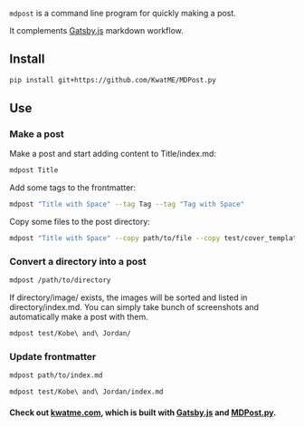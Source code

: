 `mdpost` is a command line program for quickly making a post.

It complements [Gatsby.js](https://www.gatsbyjs.com) markdown workflow.

## Install

```sh
pip install git+https://github.com/KwatME/MDPost.py
```

## Use

### Make a post

Make a post and start adding content to Title/index.md:

```sh
mdpost Title
```

Add some tags to the frontmatter:

```sh
mdpost "Title with Space" --tag Tag --tag "Tag with Space"
```

Copy some files to the post directory:

```sh
mdpost "Title with Space" --copy path/to/file --copy test/cover_template.key
```

### Convert a directory into a post

```sh
mdpost /path/to/directory
```

If directory/image/ exists, the images will be sorted and listed in directory/index.md.
You can simply take bunch of screenshots and automatically make a post with them.

```sh
mdpost test/Kobe\ and\ Jordan/
```

### Update frontmatter

```sh
mdpost path/to/index.md
```

```sh
mdpost test/Kobe\ and\ Jordan/index.md
```

#### Check out [kwatme.com](https://kwatme.com), which is built with [Gatsby.js](https://www.gatsbyjs.com) and [MDPost.py](https://github.com/KwatME/MDPost.py).
